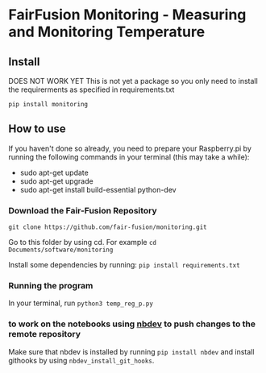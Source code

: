 # FairFusion Monitoring - Measuring and Monitoring Temperature

## Install

DOES NOT WORK YET
This is not yet a package so you only need to install the requirerments as specified in requirements.txt

`pip install monitoring`

## How to use
If you haven't done so already, you need to prepare your Raspberry.pi by running the following commands in your terminal (this may take a while):
- sudo apt-get update
- sudo apt-get upgrade
- sudo apt-get install build-essential python-dev

### Download the Fair-Fusion Repository
`git clone https://github.com/fair-fusion/monitoring.git`

Go to this folder by using cd. For example `cd Documents/software/monitoring`

Install some dependencies by running:
`pip install requirements.txt`

### Running the program
In your terminal, run `python3 temp_reg_p.py`

### to work on the notebooks using [nbdev](https://nbdev.fast.ai/) to push changes to the remote repository
Make sure that nbdev is installed by running `pip install nbdev` 
and install githooks by using `nbdev_install_git_hooks`.
